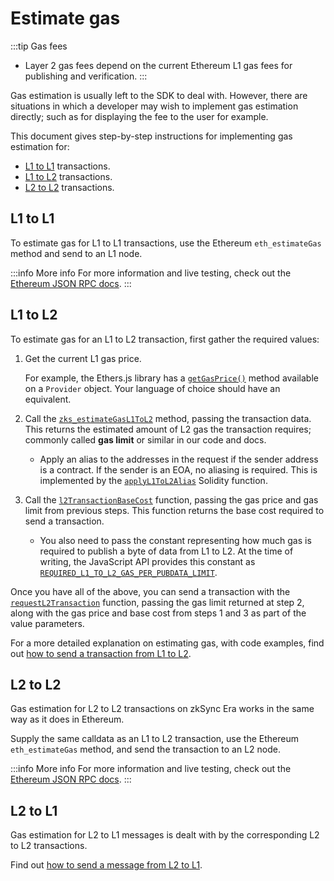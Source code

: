 # Estimate gas

:::tip Gas fees
- Layer 2 gas fees depend on the current Ethereum L1 gas fees for publishing and verification.
:::

Gas estimation is usually left to the SDK to deal with. However, there are situations in which a developer may wish to implement gas estimation directly; such as for displaying the fee to the user for example.

This document gives step-by-step instructions for implementing gas estimation for:

- [L1 to L1](#l1-to-l1) transactions.
- [L1 to L2](#l1-to-l2) transactions.
- [L2 to L2](#l2-to-l2) transactions.

## L1 to L1

To estimate gas for L1 to L1 transactions, use the Ethereum `eth_estimateGas` method and send to an L1 node.

:::info More info
For more information and live testing, check out the [Ethereum JSON RPC docs](https://ethereum.github.io/execution-apis/api-documentation/).
:::

## L1 to L2

To estimate gas for an L1 to L2 transaction, first gather the required values:

1. Get the current L1 gas price. 
    
    For example, the Ethers.js library has a [`getGasPrice()`](https://docs.ethers.org/v5/api/providers/provider/#Provider-getGasPrice) method available on a `Provider` object. Your language of choice should have an equivalent.

2. Call the [`zks_estimateGasL1ToL2`](../../api/api.md#zks_estimategasl1tol2) method, passing the transaction data. This returns the estimated amount of L2 gas the transaction requires; commonly called **gas limit** or similar in our code and docs.

    - Apply an alias to the addresses in the request if the sender address is a contract. If the sender is an EOA, no aliasing is required. This is implemented by the [`applyL1ToL2Alias`](https://github.com/matter-labs/zksync-2-contracts/blob/7b5c094a57c0606785ea38c9c752f9def9a5ed9d/ethereum/contracts/vendor/AddressAliasHelper.sol#L28) Solidity function.

3. Call the [`l2TransactionBaseCost`](https://github.com/matter-labs/v2-testnet-contracts/blob/b8449bf9c819098cc8bfee0549ff5094456be51d/l1/contracts/zksync/interfaces/IMailbox.sol#L129) function, passing the gas price and gas limit from previous steps. This function returns the base cost required to send a transaction.

    - You also need to pass the constant representing how much gas is required to publish a byte of data from L1 to L2. At the time of writing, the JavaScript API provides this constant as [`REQUIRED_L1_TO_L2_GAS_PER_PUBDATA_LIMIT`](../../api/js/utils.md#gas).

Once you have all of the above, you can send a transaction with the [`requestL2Transaction`](https://github.com/matter-labs/v2-testnet-contracts/blob/b8449bf9c819098cc8bfee0549ff5094456be51d/l1/contracts/zksync/interfaces/IMailbox.sol#L119) function, passing the gas limit returned at step 2, along with the gas price and base cost from steps 1 and 3 as part of the value parameters.

For a more detailed explanation on estimating gas, with code examples, find out [how to send a transaction from L1 to L2](../how-to/send-transaction-l1-l2.md).


## L2 to L2

Gas estimation for L2 to L2 transactions on zkSync Era works in the same way as it does in Ethereum.

Supply the same calldata as an L1 to L2 transaction, use the Ethereum `eth_estimateGas` method, and send the transaction to an L2 node.

:::info More info
For more information and live testing, check out the [Ethereum JSON RPC docs](https://ethereum.github.io/execution-apis/api-documentation/).
:::

## L2 to L1

Gas estimation for L2 to L1 messages is dealt with by the corresponding L2 to L2 transactions.

Find out [how to send a message from L2 to L1](../../dev/how-to/send-message-l2-l1.md).